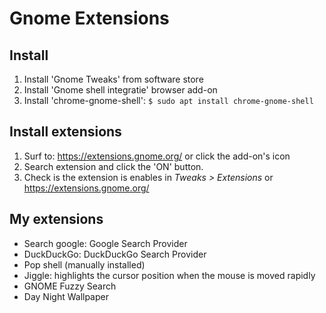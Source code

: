 # Gnome Extensions

## Install
1. Install 'Gnome Tweaks' from software store
2. Install 'Gnome shell integratie' browser add-on
3. Install 'chrome-gnome-shell': ``$ sudo apt install chrome-gnome-shell``

## Install extensions
1. Surf to: https://extensions.gnome.org/ or click the add-on's icon
2. Search extension and click the 'ON' button.
3. Check is the extension is enables in *Tweaks > Extensions* or https://extensions.gnome.org/

## My extensions
- Search google: Google Search Provider
- DuckDuckGo: DuckDuckGo Search Provider
- Pop shell (manually installed)
- Jiggle: highlights the cursor position when the mouse is moved rapidly
- GNOME Fuzzy Search
- Day Night Wallpaper
